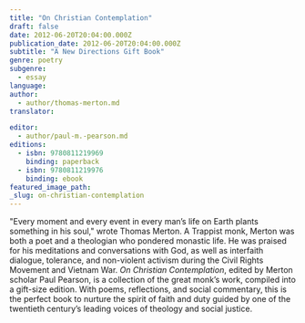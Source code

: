 ```yaml
---
title: "On Christian Contemplation"
draft: false
date: 2012-06-20T20:04:00.000Z
publication_date: 2012-06-20T20:04:00.000Z
subtitle: "A New Directions Gift Book"
genre: poetry
subgenre:
  - essay
language:
author:
  - author/thomas-merton.md
translator:

editor:
  - author/paul-m.-pearson.md
editions:
  - isbn: 9780811219969
    binding: paperback
  - isbn: 9780811219976
    binding: ebook
featured_image_path:
_slug: on-christian-contemplation
---
```


"Every moment and every event in every man’s life on Earth plants something in his soul," wrote Thomas Merton. A Trappist monk, Merton was both a poet and a theologian who pondered monastic life. He was praised for his meditations and conversations with God, as well as interfaith dialogue, tolerance, and non-violent activism during the Civil Rights Movement and Vietnam War. _On Christian Contemplation_, edited by Merton scholar Paul Pearson, is a collection of the great monk’s work, compiled into a gift-size edition. With poems, reflections, and social commentary, this is the perfect book to nurture the spirit of faith and duty guided by one of the twentieth century’s leading voices of theology and social justice. 

